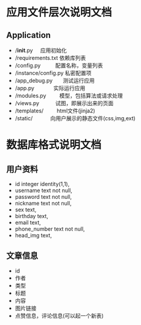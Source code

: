 # 应用文件层次说明文档
## Application
* /__init__.py        应用初始化
* /requirements.txt   依赖库列表
* /config.py          配置名称，变量列表
* /instance/config.py 私密配置项
* /app_debug.py       测试运行应用
* /app.py             实际运行应用
* /modules.py         模型，包括算法或请求处理
* /views.py           试图，即展示出来的页面
* /templates/         html文件(jinja2)
* /static/            向用户展示的静态文件(css,img,ext)

# 数据库格式说明文档
## 用户资料
* id integer identity(1,1),
* username text not null,
* password text not null,
* nickname text not null,
* sex text,
* birthday text,
* email text,
* phone_number text not null,
* head_img text,
## 文章信息
* id
* 作者
* 类型
* 标题
* 内容
* 图片链接
* 点赞信息，评论信息(可以起一个新表)
